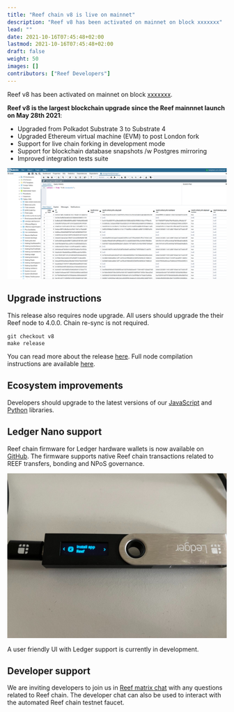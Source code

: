 ```yaml
---
title: "Reef chain v8 is live on mainnet"
description: "Reef v8 has been activated on mainnet on block xxxxxxx"
lead: ""
date: 2021-10-16T07:45:48+02:00
lastmod: 2021-10-16T07:45:48+02:00
draft: false
weight: 50
images: []
contributors: ["Reef Developers"]
---
```


Reef v8 has been activated on mainnet on block [xxxxxxx](https://reefscan.com/block/?blockNumber=1242424).

**Reef v8 is the largest blockchain upgrade since the Reef mainnnet launch on May 28th 2021**:
 - Upgraded from Polkadot Substrate 3 to Substrate 4
 - Upgraded Ethereum virtual machine (EVM) to post London fork
 - Support for live chain forking in development mode
 - Support for blockchain database snapshots /w Postgres mirroring
 - Improved integration tests suite


![](postgres.png)

## Upgrade instructions
This release also requires node upgrade.
All users should upgrade the their Reef node to 4.0.0. Chain re-sync is not required.

```
git checkout v8
make release
```

You can read more about the release [here](https://github.com/reef-defi/reef-chain/releases/tag/v8).
Full node compilation instructions are available [here](/docs/developers/nodes/).

## Ecosystem improvements
Developers should upgrade to the latest versions of our [JavaScript](https://docs.reef.finance/docs/developers/js_libraries/) and [Python](https://github.com/reef-defi/py-reef-interface#readme) libraries.

## Ledger Nano support
Reef chain firmware for Ledger hardware wallets is now available on [GitHub](https://github.com/reef-defi/ledger-reef). The firmware supports native Reef chain transactions related to REEF transfers, bonding and NPoS governance.

![](ledger.jpeg)

A user friendly UI with Ledger support is currently in development.

## Developer support
We are inviting developers to join us in [Reef matrix chat](https://app.element.io/#/room/#reef:matrix.org) with any questions related to Reef chain. The developer chat can also be used to interact with the automated Reef chain testnet faucet.
